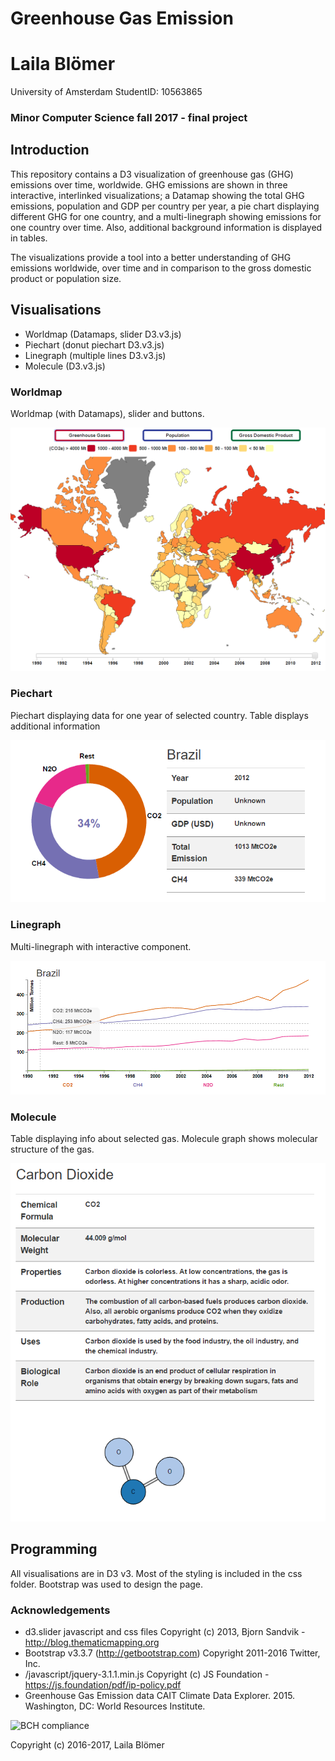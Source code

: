 # Greenhouse Gas Emission

# Laila Blömer

University of Amsterdam
StudentID: 10563865

### Minor Computer Science fall 2017 - final project

## Introduction
This repository contains a D3 visualization of greenhouse gas (GHG) emissions over time, worldwide. GHG emissions are shown in three interactive, interlinked visualizations; a Datamap showing the total GHG emissions, population and GDP per country per year, a pie chart displaying different GHG for one country, and a multi-linegraph showing emissions for one country over time. Also, additional background information is displayed in tables. 

The visualizations provide a tool into a better understanding of GHG emissions worldwide, over time and in comparison to the gross domestic product or population size. 

## Visualisations
* Worldmap (Datamaps, slider D3.v3.js)
* Piechart (donut piechart D3.v3.js)
* Linegraph (multiple lines D3.v3.js)
* Molecule (D3.v3.js)

### Worldmap
Worldmap (with Datamaps), slider and buttons.

![alt tag](https://github.com/lailablomer/ProgrammeerProject/blob/master/doc/datamap.PNG)

### Piechart
Piechart displaying data for one year of selected country. Table displays additional information

![alt tag](https://github.com/lailablomer/ProgrammeerProject/blob/master/doc/piechart.PNG)

### Linegraph
Multi-linegraph with interactive component.

![alt tag](https://github.com/lailablomer/ProgrammeerProject/blob/master/doc/linegraph.PNG)

### Molecule
Table displaying info about selected gas. Molecule graph shows molecular structure of the gas. 

![alt tag](https://github.com/lailablomer/ProgrammeerProject/blob/master/doc/molecule.PNG)

## Programming
All visualisations are in D3 v3. Most of the styling is included in the css folder. Bootstrap was used to design the page. 

### Acknowledgements

* d3.slider javascript and css files              Copyright (c) 2013, Bjorn Sandvik - http://blog.thematicmapping.org
* Bootstrap v3.3.7 (http://getbootstrap.com)      Copyright 2011-2016 Twitter, Inc.
* /javascript/jquery-3.1.1.min.js                 Copyright (c) JS Foundation - https://js.foundation/pdf/ip-policy.pdf
* Greenhouse Gas Emission data                    CAIT Climate Data Explorer. 2015. Washington, DC: World Resources Institute.


![BCH compliance](https://bettercodehub.com/edge/badge/lailablomer/ProgrammeerProject)

Copyright (c) 2016-2017, Laila Blömer
